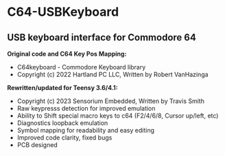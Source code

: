 # C64-USBKeyboard

## USB keyboard interface for Commodore 64

**Original code and C64 Key Pos Mapping:**
* C64keyboard - Commodore Keyboard library
* Copyright (c) 2022 Hartland PC LLC, Written by Robert VanHazinga
    
    
**Rewritten/updated for Teensy 3.6/4.1:**
* Copyright (c) 2023 Sensorium Embedded, Written by Travis Smith
* Raw keypresss detection for improved emulation
* Ability to Shift special macro keys to c64 (F2/4/6/8, Cursor up/left, etc) 
* Diagnostics loopback emulation
* Symbol mapping for readability and easy editing
* Improved code clarity, fixed bugs
* PCB designed
